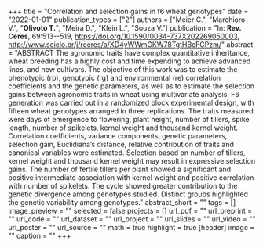 +++
title = "Correlation and selection gains in f6 wheat genotypes"
date = "2022-01-01"
publication_types = ["2"]
authors = ["Meier C.", "Marchioro V.", "**Olivoto T.**", "Meira D.", "Klein L.", "Souza V."]
publication = "In: **Rev. Ceres**, 69:513--519, https://doi.org/10.1590/0034-737X202269050003, http://www.scielo.br/j/rceres/a/XD4yWWmGKW78TgtHBcFCPzm/"
abstract = "ABSTRACT The agronomic traits have complex quantitative inheritance, wheat breeding has a highly cost and time expending to achieve advanced lines, and new cultivars. The objective of this work was to estimate the phenotypic (rp), genotypic (rg) and environmental (re) correlation coefficients and the genetic parameters, as well as to estimate the selection gains between agronomic traits in wheat using multivariate analysis. F6 generation was carried out in a randomized block experimental design, with fifteen wheat genotypes arranged in three replications. The traits measured were days of emergence to flowering, plant height, number of tillers, spike length, number of spikelets, kernel weight and thousand kernel weight. Correlation coefficients, variance components, genetic parameters, selection gain, Euclidiana’s distance, relative contribution of traits and canonical variables were estimated. Selection based on number of tillers, kernel weight and thousand kernel weight may result in expressive selection gains. The number of fertile tillers per plant showed a significant and positive intermediate association with kernel weight and positive correlation with number of spikelets. The cycle showed greater contribution to the genetic divergence among genotypes studied. Distinct groups highlighted the genetic variability among genotypes."
abstract_short = ""
tags = []
image_preview = ""
selected = false
projects = []
url_pdf = ""
url_preprint = ""
url_code = ""
url_dataset = ""
url_project = ""
url_slides = ""
url_video = ""
url_poster = ""
url_source = ""
math = true
highlight = true
[header]
image = ""
caption = ""
+++
